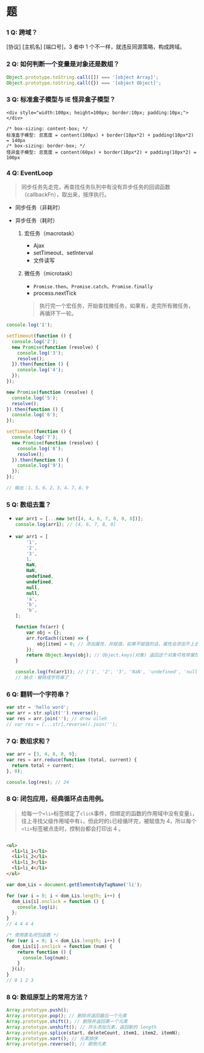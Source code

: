 # 题

### 1 Q: 跨域？

[协议] [主机名] [端口号]，3 者中 1 个不一样，就违反同源策略，构成跨域。

### 2 Q: 如何判断一个变量是对象还是数组？

```javascript
Object.prototype.toString.call([]) === '[object Array]';
Object.prototype.toString.call({}) === '[object Object]';
```

### 3 Q: 标准盒子模型与 IE 怪异盒子模型？

```
<div style="width:100px; height=100px; border:10px; padding:10px;"></div>

/* box-sizing: content-box; */
标准盒子模型: 总宽度 = content(100px) + border(10px*2) + padding(10px*2) = 140px
/* box-sizing: border-box; */
怪异盒子模型: 总宽度 = content(60px) + border(10px*2) + padding(10px*2) = 100px
```

### 4 Q: EventLoop

> 同步任务先走完，再查找任务队列中有没有异步任务的回调函数（callbackFn），取出来，按序执行。

- 同步任务（非耗时）
- 异步任务（耗时）

    1. 宏任务（macrotask）

        - Ajax
        - setTimeout、setInterval
        - 文件读写

    2. 微任务（microtask）

        - `Promise.then`、`Promise.catch`、`Promise.finally`
        - process.nextTick

       > 执行完一个宏任务，开始查找微任务，如果有，走完所有微任务，再循环下一轮。

```javascript
console.log('1');

setTimeout(function () {
  console.log('2');
  new Promise(function (resolve) {
    console.log('3');
    resolve();
  }).then(function () {
    console.log('4');
  });
});

new Promise(function (resolve) {
  console.log('5');
  resolve();
}).then(function () {
  console.log('6');
});

setTimeout(function () {
  console.log('7');
  new Promise(function (resolve) {
    console.log('8');
    resolve();
  }).then(function () {
    console.log('9');
  });
});

// 输出：1、5、6、2、3、4、7、8、9
```

### 5 Q: 数组去重？

-   ```javascript
    var arr1 = [...new Set([4, 4, 6, 7, 8, 0, 8])];
    console.log(arr1); // [4, 6, 7, 8, 0]
    ```
-   ```javascript
    var arr1 = [
        '1',
        '2',
        '3',
        1,
        NaN,
        NaN,
        undefined,
        undefined,
        null,
        null,
        'a',
        'b',
        'b',
    ];
    
    function fn(arr) {
        var obj = {};
        arr.forEach((item) => {
            obj[item] = 0; // 添加属性，并赋值，如果不赋值的话，属性会添加不上去
        });
        return Object.keys(obj); // Object.keys(对象) 返回这个对象可枚举属性组成的数组，这个数组就是去重后的数组
    }
    
    console.log(fn(arr1)); // ['1', '2', '3', 'NaN', 'undefined', 'null', 'a', 'b']
    // 缺点：被转成字符串了
    ```

### 6 Q: 翻转一个字符串？

```javascript
var str = 'hello word';
var arr = str.split('').reverse();
var res = arr.join(''); // drow olleh
// var res = [...str].reverse().join('');
```

### 7 Q: 数组求和？

```javascript
var arr = [3, 4, 8, 0, 9];
var res = arr.reduce(function (total, current) {
  return total + current;
}, 0);

console.log(res); // 24
```

### 8 Q: 闭包应用，经典循环点击用例。

> 给每一个`<li>`标签绑定了`click`事件，但绑定的函数的作用域中没有变量`i`，往上寻找父级作用域中有`i`，但此时的`i`已经循环完，被赋值为
> 4，所以每个`<li>`标签被点击时，控制台都会打印出 4 。

```html

<ul>
  <li>li_1</li>
  <li>li_2</li>
  <li>li_3</li>
  <li>li_4</li>
</ul>
```

```javascript
var dom_Lis = document.getElementsByTagName('li');

for (var i = 0; i < dom_Lis.length; i++) {
  dom_Lis[i].onclick = function () {
    console.log(i);
  };
}
// 4 4 4 4

/* 使用匿名闭包函数 */
for (var i = 0; i < dom_Lis.length; i++) {
  dom_Lis[i].onclick = function (num) {
    return function () {
      console.log(num);
    }
  }(i);
}
// 0 1 2 3
```

### 8 Q: 数组原型上的常用方法？

```javascript
Array.prototype.push();
Array.prototype.pop(); // 删除并返回最后一个元素
Array.prototype.shift(); // 删除并返回第一个元素
Array.prototype.unshift(); // 开头添加元素，返回新的 length
Array.prototype.splice(start, deleteCount, item1, item2, itemN);
Array.prototype.sort(); // 元素排序
Array.prototype.reverse(); // 颠倒元素
```
